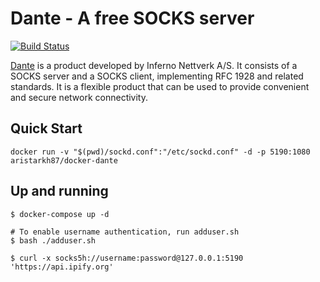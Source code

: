 # Dante - A free SOCKS server
[![Build Status](https://travis-ci.org/aristarkh87/docker-dante.svg?branch=master)](https://travis-ci.org/aristarkh87/docker-dante)

[Dante][1] is a product developed by Inferno Nettverk A/S. It consists of a
SOCKS server and a SOCKS client, implementing RFC 1928 and related standards.
It is a flexible product that can be used to provide convenient and secure
network connectivity. 

## Quick Start

```
docker run -v "$(pwd)/sockd.conf":"/etc/sockd.conf" -d -p 5190:1080 aristarkh87/docker-dante
```

## Up and running

```
$ docker-compose up -d

# To enable username authentication, run adduser.sh
$ bash ./adduser.sh

$ curl -x socks5h://username:password@127.0.0.1:5190 'https://api.ipify.org'
```

[1]: http://www.inet.no/dante/index.html
